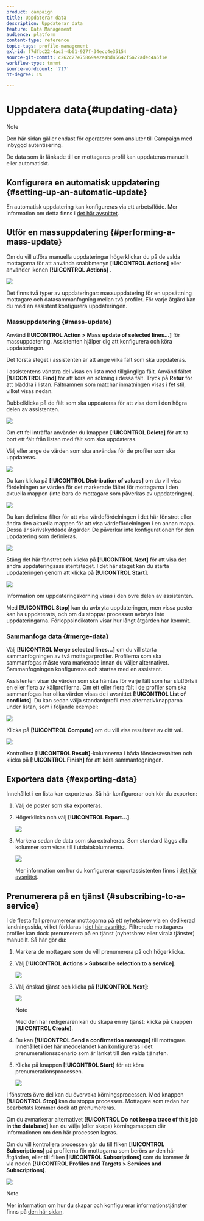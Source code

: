 ```yaml
---
product: campaign
title: Uppdaterar data
description: Uppdaterar data
feature: Data Management
audience: platform
content-type: reference
topic-tags: profile-management
exl-id: f7dfbc22-4ac3-4b61-927f-34ecc4e35154
source-git-commit: c262c27e75869ae2e4bd45642f5a22adec4a5f1e
workflow-type: tm+mt
source-wordcount: '717'
ht-degree: 1%

---
```


# Uppdatera data{#updating-data}

>[!NOTE]
>
>Den här sidan gäller endast för operatorer som ansluter till Campaign med inbyggd autentisering.

De data som är länkade till en mottagares profil kan uppdateras manuellt eller automatiskt.

## Konfigurera en automatisk uppdatering {#setting-up-an-automatic-update}

En automatisk uppdatering kan konfigureras via ett arbetsflöde. Mer information om detta finns i [det här avsnittet](../../workflow/using/update-data.md).

## Utför en massuppdatering {#performing-a-mass-update}

Om du vill utföra manuella uppdateringar högerklickar du på de valda mottagarna för att använda snabbmenyn **[!UICONTROL Actions]** eller använder ikonen **[!UICONTROL Actions]** .

![](assets/s_ncs_user_action_icon.png)

Det finns två typer av uppdateringar: massuppdatering för en uppsättning mottagare och datasammanfogning mellan två profiler. För varje åtgärd kan du med en assistent konfigurera uppdateringen.

### Massuppdatering {#mass-update}

Använd **[!UICONTROL Action > Mass update of selected lines...]** för massuppdatering. Assistenten hjälper dig att konfigurera och köra uppdateringen.

Det första steget i assistenten är att ange vilka fält som ska uppdateras.

I assistentens vänstra del visas en lista med tillgängliga fält. Använd fältet **[!UICONTROL Find]** för att köra en sökning i dessa fält. Tryck på **Retur** för att bläddra i listan. Fältnamnen som matchar inmatningen visas i fet stil, vilket visas nedan.

Dubbelklicka på de fält som ska uppdateras för att visa dem i den högra delen av assistenten.

![](assets/s_ncs_user_update_wizard01_1.png)

Om ett fel inträffar använder du knappen **[!UICONTROL Delete]** för att ta bort ett fält från listan med fält som ska uppdateras.

Välj eller ange de värden som ska användas för de profiler som ska uppdateras.

![](assets/s_ncs_user_update_wizard01_12.png)

Du kan klicka på **[!UICONTROL Distribution of values]** om du vill visa fördelningen av värden för det markerade fältet för mottagarna i den aktuella mappen (inte bara de mottagare som påverkas av uppdateringen).

![](assets/s_ncs_user_update_wizard01_2.png)

Du kan definiera filter för att visa värdefördelningen i det här fönstret eller ändra den aktuella mappen för att visa värdefördelningen i en annan mapp. Dessa är skrivskyddade åtgärder. De påverkar inte konfigurationen för den uppdatering som definieras.

![](assets/s_ncs_user_update_wizard01_3.png)

Stäng det här fönstret och klicka på **[!UICONTROL Next]** för att visa det andra uppdateringsassistentsteget. I det här steget kan du starta uppdateringen genom att klicka på **[!UICONTROL Start]**.

![](assets/s_ncs_user_update_wizard01_4.png)

Information om uppdateringskörning visas i den övre delen av assistenten.

Med **[!UICONTROL Stop]** kan du avbryta uppdateringen, men vissa poster kan ha uppdaterats, och om du stoppar processen avbryts inte uppdateringarna. Förloppsindikatorn visar hur långt åtgärden har kommit.

### Sammanfoga data {#merge-data}

Välj **[!UICONTROL Merge selected lines...]** om du vill starta sammanfogningen av två mottagarprofiler. Profilerna som ska sammanfogas måste vara markerade innan du väljer alternativet. Sammanfogningen konfigureras och startas med en assistent.

Assistenten visar de värden som ska hämtas för varje fält som har slutförts i en eller flera av källprofilerna. Om ett eller flera fält i de profiler som ska sammanfogas har olika värden visas de i avsnittet **[!UICONTROL List of conflicts]**. Du kan sedan välja standardprofil med alternativknapparna under listan, som i följande exempel:

![](assets/s_ncs_user_merge_wizard01_1.png)

Klicka på **[!UICONTROL Compute]** om du vill visa resultatet av ditt val.

![](assets/s_ncs_user_merge_wizard01_2.png)

Kontrollera **[!UICONTROL Result]**-kolumnerna i båda fönsteravsnitten och klicka på **[!UICONTROL Finish]** för att köra sammanfogningen.

## Exportera data {#exporting-data}

Innehållet i en lista kan exporteras. Så här konfigurerar och kör du exporten:

1. Välj de poster som ska exporteras.
1. Högerklicka och välj **[!UICONTROL Export...]**.

   ![](assets/s_ncs_user_export_list.png)

1. Markera sedan de data som ska extraheras. Som standard läggs alla kolumner som visas till i utdatakolumnerna.

   ![](assets/s_ncs_user_export_list_start.png)

   Mer information om hur du konfigurerar exportassistenten finns i [det här avsnittet](../../platform/using/executing-export-jobs.md).

## Prenumerera på en tjänst {#subscribing-to-a-service}

I de flesta fall prenumererar mottagarna på ett nyhetsbrev via en dedikerad landningssida, vilket förklaras i [det här avsnittet](../../delivery/using/managing-subscriptions.md). Filtrerade mottagares profiler kan dock prenumerera på en tjänst (nyhetsbrev eller virala tjänster) manuellt. Så här gör du:

1. Markera de mottagare som du vill prenumerera på och högerklicka.
1. Välj **[!UICONTROL Actions > Subscribe selection to a service]**.

   ![](assets/s_ncs_user_selection_subscribe_service.png)

1. Välj önskad tjänst och klicka på **[!UICONTROL Next]**:

   ![](assets/s_ncs_user_selection_subscribe_service_2.png)

   >[!NOTE]
   >
   >Med den här redigeraren kan du skapa en ny tjänst: klicka på knappen **[!UICONTROL Create]**.

1. Du kan **[!UICONTROL Send a confirmation message]** till mottagare. Innehållet i det här meddelandet kan konfigureras i det prenumerationsscenario som är länkat till den valda tjänsten.
1. Klicka på knappen **[!UICONTROL Start]** för att köra prenumerationsprocessen.

   ![](assets/s_ncs_user_selection_subscribe_service_3.png)

I fönstrets övre del kan du övervaka körningsprocessen. Med knappen **[!UICONTROL Stop]** kan du stoppa processen. Mottagare som redan har bearbetats kommer dock att prenumereras.

Om du avmarkerar alternativet **[!UICONTROL Do not keep a trace of this job in the database]** kan du välja (eller skapa) körningsmappen där informationen om den här processen lagras.

Om du vill kontrollera processen går du till fliken **[!UICONTROL Subscriptions]** på profilerna för mottagarna som berörs av den här åtgärden, eller till fliken **[!UICONTROL Subscriptions]** som du kommer åt via noden **[!UICONTROL Profiles and Targets > Services and Subscriptions]**.

![](assets/s_ncs_user_selection_subscribe_service_4.png)

>[!NOTE]
>
>Mer information om hur du skapar och konfigurerar informationstjänster finns på [den här sidan](../../delivery/using/managing-subscriptions.md).
